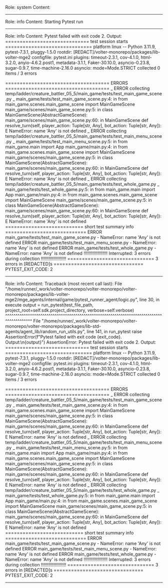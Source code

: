 Role: system
Content: 
__________________
Role: info
Content: Starting Pytest run
__________________
Role: info
Content: Pytest failed with exit code 2. Output:
============================= test session starts ==============================
platform linux -- Python 3.11.9, pytest-7.3.1, pluggy-1.5.0
rootdir: [REDACT]/volter-monorepo/packages/lib-volter-mge2
configfile: pytest.ini
plugins: timeout-2.3.1, cov-4.1.0, html-3.2.0, anyio-4.6.2.post1, metadata-3.1.1, Faker-30.10.0, asyncio-0.23.8, sugar-0.9.7, time-machine-2.16.0
asyncio: mode=Mode.STRICT
collected 0 items / 3 errors

==================================== ERRORS ====================================
_ ERROR collecting temp/ladder/creature_battler_05_5/main_game/tests/test_main_game_scene.py _
main_game/tests/test_main_game_scene.py:4: in <module>
    from main_game.scenes.main_game_scene import MainGameScene
main_game/scenes/main_game_scene.py:5: in <module>
    class MainGameScene(AbstractGameScene):
main_game/scenes/main_game_scene.py:60: in MainGameScene
    def resolve_turn(self, player_action: Tuple[str, Any], bot_action: Tuple[str, Any]):
E   NameError: name 'Any' is not defined
_ ERROR collecting temp/ladder/creature_battler_05_5/main_game/tests/test_main_menu_scene.py _
main_game/tests/test_main_menu_scene.py:5: in <module>
    from main_game.main import App
main_game/main.py:4: in <module>
    from main_game.scenes.main_game_scene import MainGameScene
main_game/scenes/main_game_scene.py:5: in <module>
    class MainGameScene(AbstractGameScene):
main_game/scenes/main_game_scene.py:60: in MainGameScene
    def resolve_turn(self, player_action: Tuple[str, Any], bot_action: Tuple[str, Any]):
E   NameError: name 'Any' is not defined
_ ERROR collecting temp/ladder/creature_battler_05_5/main_game/tests/test_whole_game.py _
main_game/tests/test_whole_game.py:5: in <module>
    from main_game.main import App
main_game/main.py:4: in <module>
    from main_game.scenes.main_game_scene import MainGameScene
main_game/scenes/main_game_scene.py:5: in <module>
    class MainGameScene(AbstractGameScene):
main_game/scenes/main_game_scene.py:60: in MainGameScene
    def resolve_turn(self, player_action: Tuple[str, Any], bot_action: Tuple[str, Any]):
E   NameError: name 'Any' is not defined
=========================== short test summary info ============================
ERROR main_game/tests/test_main_game_scene.py - NameError: name 'Any' is not defined
ERROR main_game/tests/test_main_menu_scene.py - NameError: name 'Any' is not defined
ERROR main_game/tests/test_whole_game.py - NameError: name 'Any' is not defined
!!!!!!!!!!!!!!!!!!! Interrupted: 3 errors during collection !!!!!!!!!!!!!!!!!!!!
============================== 3 errors in [REDACTED]s ===============================
PYTEST_EXIT_CODE: 2

__________________
Role: info
Content: Traceback (most recent call last):
  File "/home/runner/_work/volter-monorepo/volter-monorepo/volter-monorepo/packages/lib-volter-mge2/mge_agents/internal/game/pytest_runner_agent/logic.py", line 30, in execute
    output = run_pytest(test_file_path, project_root=self.sdk.project_directory, verbose=self.verbose)
             ^^^^^^^^^^^^^^^^^^^^^^^^^^^^^^^^^^^^^^^^^^^^^^^^^^^^^^^^^^^^^^^^^^^^^^^^^^^^^^^^^^^^^^^^^
  File "/home/runner/_work/volter-monorepo/volter-monorepo/volter-monorepo/packages/lib-std-agents/agent_lib/random_run_utils.py", line 141, in run_pytest
    raise AssertionError(f"Pytest failed with exit code {exit_code}. Output:\n{output}")
AssertionError: Pytest failed with exit code 2. Output:
============================= test session starts ==============================
platform linux -- Python 3.11.9, pytest-7.3.1, pluggy-1.5.0
rootdir: [REDACT]/volter-monorepo/packages/lib-volter-mge2
configfile: pytest.ini
plugins: timeout-2.3.1, cov-4.1.0, html-3.2.0, anyio-4.6.2.post1, metadata-3.1.1, Faker-30.10.0, asyncio-0.23.8, sugar-0.9.7, time-machine-2.16.0
asyncio: mode=Mode.STRICT
collected 0 items / 3 errors

==================================== ERRORS ====================================
_ ERROR collecting temp/ladder/creature_battler_05_5/main_game/tests/test_main_game_scene.py _
main_game/tests/test_main_game_scene.py:4: in <module>
    from main_game.scenes.main_game_scene import MainGameScene
main_game/scenes/main_game_scene.py:5: in <module>
    class MainGameScene(AbstractGameScene):
main_game/scenes/main_game_scene.py:60: in MainGameScene
    def resolve_turn(self, player_action: Tuple[str, Any], bot_action: Tuple[str, Any]):
E   NameError: name 'Any' is not defined
_ ERROR collecting temp/ladder/creature_battler_05_5/main_game/tests/test_main_menu_scene.py _
main_game/tests/test_main_menu_scene.py:5: in <module>
    from main_game.main import App
main_game/main.py:4: in <module>
    from main_game.scenes.main_game_scene import MainGameScene
main_game/scenes/main_game_scene.py:5: in <module>
    class MainGameScene(AbstractGameScene):
main_game/scenes/main_game_scene.py:60: in MainGameScene
    def resolve_turn(self, player_action: Tuple[str, Any], bot_action: Tuple[str, Any]):
E   NameError: name 'Any' is not defined
_ ERROR collecting temp/ladder/creature_battler_05_5/main_game/tests/test_whole_game.py _
main_game/tests/test_whole_game.py:5: in <module>
    from main_game.main import App
main_game/main.py:4: in <module>
    from main_game.scenes.main_game_scene import MainGameScene
main_game/scenes/main_game_scene.py:5: in <module>
    class MainGameScene(AbstractGameScene):
main_game/scenes/main_game_scene.py:60: in MainGameScene
    def resolve_turn(self, player_action: Tuple[str, Any], bot_action: Tuple[str, Any]):
E   NameError: name 'Any' is not defined
=========================== short test summary info ============================
ERROR main_game/tests/test_main_game_scene.py - NameError: name 'Any' is not defined
ERROR main_game/tests/test_main_menu_scene.py - NameError: name 'Any' is not defined
ERROR main_game/tests/test_whole_game.py - NameError: name 'Any' is not defined
!!!!!!!!!!!!!!!!!!! Interrupted: 3 errors during collection !!!!!!!!!!!!!!!!!!!!
============================== 3 errors in [REDACTED]s ===============================
PYTEST_EXIT_CODE: 2


__________________
